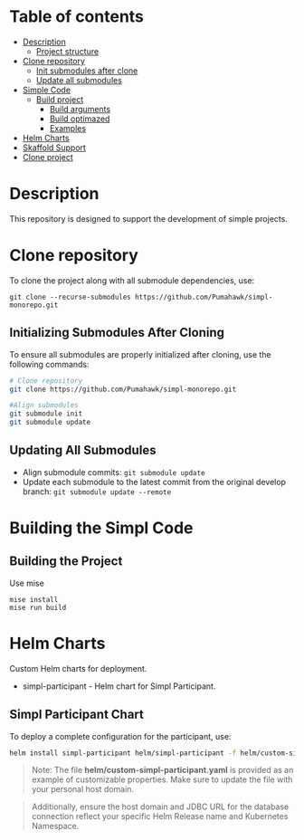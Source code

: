 # Table of contents
- [Description](#description)
  - [Project structure](#project-structure)
- [Clone repository](#clone-repository)
  - [Init submodules after clone](#init-submodules-after-clone)
  - [Update all submodules](#update-all-submodules)
- [Simple Code](#simple-code)
  - [Build project](#build-project)
    - [Build arguments](#build-arguments)
    - [Build optimazed](#build-optimazed)
    - [Examples](#examples)
- [Helm Charts](#helm-charts)
- [Skaffold Support](#skaffold-support)
- [Clone project](#clone-project)

# Description

This repository is designed to support the development of simple projects.

# Clone repository

To clone the project along with all submodule dependencies, use:

`git clone --recurse-submodules https://github.com/Pumahawk/simpl-monorepo.git`

## Initializing Submodules After Cloning

To ensure all submodules are properly initialized after cloning, use the following commands:

```bash
# Clone repository
git clone https://github.com/Pumahawk/simpl-monorepo.git

#Align submodules
git submodule init
git submodule update
```

## Updating All Submodules

- Align submodule commits: `git submodule update`
- Update each submodule to the latest commit from the original develop branch: `git submodule update --remote`

# Building the Simpl Code

## Building the Project

Use mise

```
mise install
mise run build
```

# Helm Charts

Custom Helm charts for deployment.

- simpl-participant - Helm chart for Simpl Participant.

## Simpl Participant Chart

To deploy a complete configuration for the participant, use:

```bash
helm install simpl-participant helm/simpl-participant -f helm/custom-simpl-participant.yaml
```

> Note: The file **helm/custom-simpl-participant.yaml** is provided as an example of customizable
> properties. Make sure to update the file with your personal host domain.

> Additionally, ensure the host domain and JDBC URL for the database connection reflect your
> specific Helm Release name and Kubernetes Namespace.

